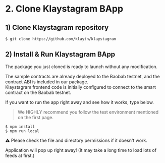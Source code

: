 # 2. Clone Klaystagram BApp <a id="2-clone-klaystagram-bapp"></a>

## 1\) Clone Klaystagram repository <a id="1-clone-klaystagram-repository"></a>

```text
$ git clone https://github.com/klaytn/klaystagram
```

## 2\) Install & Run Klaystagram BApp <a id="2-install-run-klaystagram-bapp"></a>

The package you just cloned is ready to launch without any modification.

The sample contracts are already deployed to the Baobab testnet, and the contract ABI is included in our package.  
Klaystagram frontend code is initially configured to connect to the smart contract on the Baobab testnet.

If you want to run the app right away and see how it works, type below.

> We HIGHLY recommend you follow the test environment mentioned on the first page.

```text
$ npm install
$ npm run local
```

&#9888; Please check the file and directory permissions if it doesn't work.

Application will pop up right away! (It may take a long time to load lots of feeds at first.)

